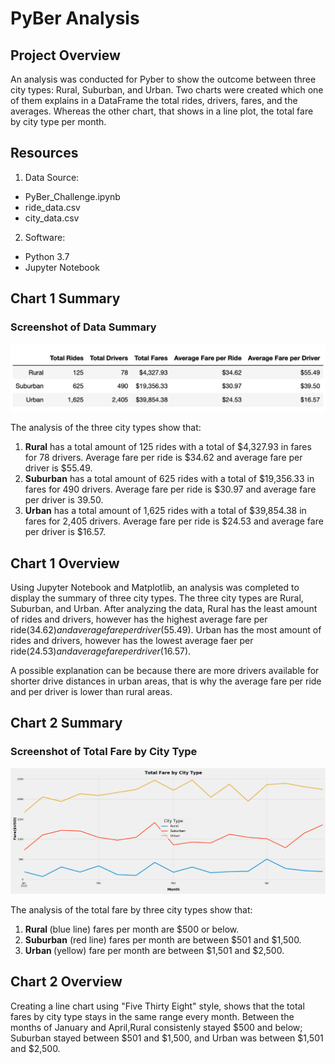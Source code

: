 # PyBer Analysis

## Project Overview
An analysis was conducted for Pyber to show the outcome between three city types: Rural, Suburban, and Urban.  Two charts were created which one of them explains in a DataFrame the total rides, drivers, fares, and the averages.  Whereas the other chart, that shows in a line plot, the total fare by city type per month.

## Resources
1) Data Source:
- PyBer_Challenge.ipynb
- ride_data.csv
- city_data.csv
2) Software: 
- Python 3.7
- Jupyter Notebook
  
## Chart 1 Summary

### Screenshot of Data Summary
<img width=“500” alt=“” src="https://github.com/estherhk/PyBer_Analysis/blob/master/analysis/Pyber_summary.png">

The analysis of the three city types show that:
 
 1. <b>Rural</b> has a total amount of 125 rides with a total of $4,327.93 in fares for 78 drivers.  Average fare per ride is $34.62 and average fare per driver is $55.49. 
 2. <b>Suburban</b> has a total amount of 625 rides with a total of $19,356.33 in fares for 490 drivers.  Average fare per ride is $30.97 and average fare per driver is 39.50. 
 3. <b>Urban</b> has a total amount of 1,625 rides with a total of $39,854.38 in fares for 2,405 drivers. Average fare per ride is $24.53 and average fare per driver is $16.57. 
 
 ## Chart 1 Overview
 
Using Jupyter Notebook and Matplotlib, an analysis was completed to display the summary of three city types.  The three city types are Rural, Suburban, and Urban.  After analyzing the data, Rural has the least amount of rides and drivers, however has the highest average fare per ride($34.62) and average fare per driver($55.49).  Urban has the most amount of rides and drivers, however has the lowest average faer per ride($24.53) and average fare per driver($16.57).  
 
A possible explanation can be because there are more drivers available for shorter drive distances in urban areas, that is why the average fare per ride and per driver is lower than rural areas.
 
 ## Chart 2 Summary
 
 ### Screenshot of Total Fare by City Type
<img width=“500” alt=“” src="https://github.com/estherhk/PyBer_Analysis/blob/master/analysis/Pyber_Challenge.png">
 
 The analysis of the total fare by three city types show that:
 
 1. <b> Rural </b> (blue line) fares per month are $500 or below.
 2. <b> Suburban</b> (red line) fares per month are between $501 and $1,500.
 3. <b> Urban </b> (yellow) fare per month are between $1,501 and $2,500.
 
 ## Chart 2 Overview
 
Creating a line chart using "Five Thirty Eight" style, shows that the total fares by city type stays in the same range every month.  Between the months of January and April,Rural consistenly stayed $500 and below; Suburban stayed between $501 and $1,500, and Urban was between $1,501 and $2,500.   
 
  
